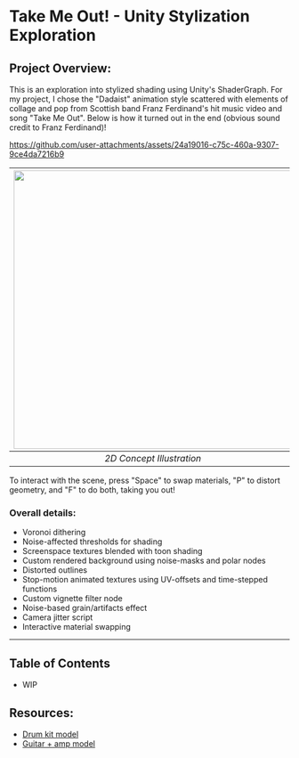 # Take Me Out! - Unity Stylization Exploration

## Project Overview:
This is an exploration into stylized shading using Unity's ShaderGraph. For my project, I chose the "Dadaist" animation style scattered with elements of collage and pop from Scottish band Franz Ferdinand's hit music video and song "Take Me Out". Below is how it turned out in the end (obvious sound credit to Franz Ferdinand)!

https://github.com/user-attachments/assets/24a19016-c75c-460a-9307-9ce4da7216b9

| <img width="500px" src=https://github.com/user-attachments/assets/d1507913-fd43-4d50-bfae-35144b46b837/>  | <img width="500px" src=https://github.com/user-attachments/assets/f563a274-1fbd-4d98-bfa1-23fc71359f18/> |
|:--:|:--:|
| *2D Concept Illustration* | *3D Stylized Scene in Unity* |

To interact with the scene, press "Space" to swap materials, "P" to distort geometry, and "F" to do both, taking you out!

### Overall details:
- Voronoi dithering
- Noise-affected thresholds for shading
- Screenspace textures blended with toon shading
- Custom rendered background using noise-masks and polar nodes
- Distorted outlines
- Stop-motion animated textures using UV-offsets and time-stepped functions
- Custom vignette filter node
- Noise-based grain/artifacts effect
- Camera jitter script
- Interactive material swapping

---
## Table of Contents
- WIP

## Resources:
- [Drum kit model](https://sketchfab.com/3d-models/american-idiot-drum-kit-fbc02f9a2ca14992a692297f8f06f095)
- [Guitar + amp model](https://sketchfab.com/3d-models/ljas-guitars-amp-299481c99a40490985678f9a227f5bfa)
